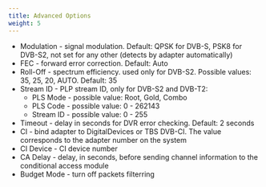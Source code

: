 ```yaml
---
title: Advanced Options
weight: 5
---
```


- Modulation - signal modulation. Default: QPSK for DVB-S, PSK8 for DVB-S2, not set for any other (detects by adapter automatically)
- FEC - forward error correction. Default: Auto
- Roll-Off - spectrum efficiency. used only for DVB-S2. Possible values: 35, 25, 20, AUTO. Default: 35
- Stream ID - PLP stream ID, only for DVB-S2 and DVB-T2:
    - PLS Mode - possible value: Root, Gold, Combo
    - PLS Code - possible value: 0 - 262143
    - Stream ID - possible value: 0 - 255
- Timeout - delay in seconds for DVR error checking. Default: 2 seconds
- CI - bind adapter to DigitalDevices or TBS DVB-CI. The value corresponds to the adapter number on the system
- CI Device - CI device number
- CA Delay - delay, in seconds, before sending channel information to the conditional access module
- Budget Mode - turn off packets filterring
